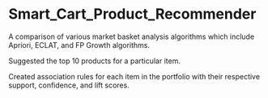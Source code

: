 # Smart_Cart_Product_Recommender

A comparison of various market basket analysis algorithms which include Apriori, ECLAT, and FP Growth algorithms.

Suggested the top 10 products for a particular item.

Created association rules for each item in the portfolio with their respective support, confidence, and lift	scores.
